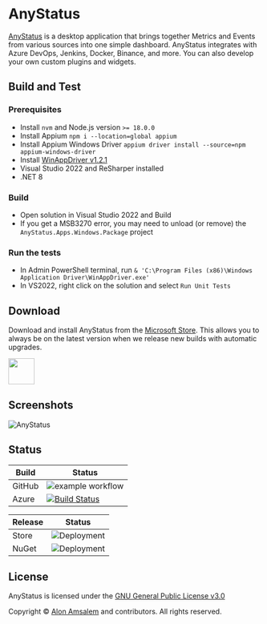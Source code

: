 # AnyStatus

[AnyStatus](https://www.anystat.us) is a desktop application that brings together Metrics and Events from various sources into one simple dashboard. AnyStatus integrates with Azure DevOps, Jenkins, Docker, Binance, and more. You can also develop your own custom plugins and widgets.

## Build and Test

### Prerequisites

- Install `nvm` and Node.js version `>= 18.0.0`
- Install Appium `npm i --location=global appium`
- Install Appium Windows Driver `appium driver install --source=npm appium-windows-driver`
- Install [WinAppDriver v1.2.1](https://github.com/microsoft/WinAppDriver/releases/download/v1.2.1/WindowsApplicationDriver_1.2.1.msi)
- Visual Studio 2022 and ReSharper installed
- .NET 8

### Build

- Open solution in Visual Studio 2022 and Build
- If you get a MSB3270 error, you may need to unload (or remove) the `AnyStatus.Apps.Windows.Package` project

### Run the tests

- In Admin PowerShell terminal, run `& 'C:\Program Files (x86)\Windows Application Driver\WinAppDriver.exe'`
- In VS2022, right click on the solution and select `Run Unit Tests`

## Download

Download and install AnyStatus from the [Microsoft Store](https://www.microsoft.com/en-us/p/anystatus/9p044vpk62sb). This allows you to always be on the latest version when we release new builds with automatic upgrades.

<a href="https://www.microsoft.com/en-us/p/anystatus/9p044vpk62sb"><img height="52" src="art/download.png"></img></a>

## Screenshots

![AnyStatus](https://www.anystat.us/assets/images/screenshots/anystatus-3.0.293-preview.png)

## Status

|Build|Status|
|-------|------|
|GitHub|![example workflow](https://github.com/anystatus/anystatus/actions/workflows/dotnet.yml/badge.svg)|
|Azure|[![Build Status](https://dev.azure.com/anystatus/AnyStatus/_apis/build/status/AnyStatus?repoName=AnyStatus%2FAnyStatus&branchName=main)](https://dev.azure.com/anystatus/AnyStatus/_build/latest?definitionId=1&repoName=AnyStatus%2FAnyStatus&branchName=main)|

|Release|Status|
|-------|------|
|Store|![Deployment](https://vsrm.dev.azure.com/anystatus/_apis/public/Release/badge/dca19306-f20b-4442-9d85-cd9c57ec81bf/1/5)|
|NuGet|![Deployment](https://vsrm.dev.azure.com/anystatus/_apis/public/Release/badge/dca19306-f20b-4442-9d85-cd9c57ec81bf/2/6)|

## License

AnyStatus is licensed under the [GNU General Public License v3.0](LICENSE)

Copyright © [Alon Amsalem](https://www.alonam.com) and contributors. All rights reserved.
